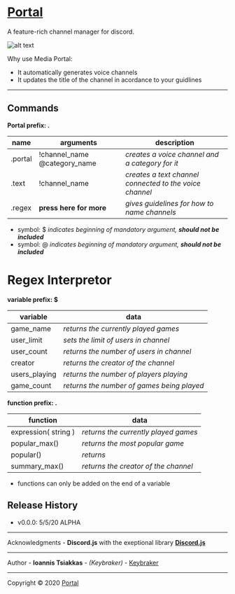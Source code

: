 # [Portal](https://github.com/keybraker/portal-discord-bot)
A feature-rich channel manager for discord.

![alt text](https://...)

Why use Media Portal:
* It automatically generates voice channels
* It updates the title of the channel in acordance to your guidlines

***

## Commands
**Portal prefix: .**

name | arguments | description
--------- | --------- | ---------
.portal | !channel_name @category_name | _creates a voice channel and a category for it_
.text | !channel_name | _creates a text channel connected to the voice channel_
.regex | __press here for more__ | _gives guidelines for how to name channels_
  
* symbol: $ _indicates beginning of mandatory argument, **should not be included**_
* symbol: @ _indicates beginning of mandatory argument, **should not be included**_

# Regex Interpretor
**variable prefix: $**

variable | data
--------- | ---------
game_name | _returns the currently played games_
user_limit | _sets the limit of users in channel_
user_count | _returns the number of users in channel_
creator | _returns the creator of the channel_
users_playing | _returns the number of players playing_
game_count | _returns the number of games being played_

**function prefix: .**

function | data
--------- | ---------
expression( string ) | _returns the currently played games_
popular_max() | _returns the most popular game_
popular() | _returns_
summary_max() | _returns the creator of the channel_

* functions can only be added on the end of a variable

## Release History

* v0.0.0: 5/5/20 ALPHA

***
Acknowledgments - **Discord.js** with the exeptional library [**Discord.js**](http://owl.phy.queensu.ca/~phil/exiftool/)

***
Author - **Ioannis Tsiakkas** - *(Keybraker)* - [Keybraker](https://github.com/keybraker)

***
Copyright © 2020 [Portal](https://github.com/keybraker/portal-discord-bot)


